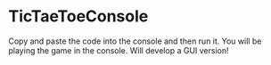# TicTaeToeConsole


Copy and paste the code into the console and then run it. You will be playing the game in the console. Will develop a GUI version!
